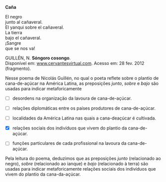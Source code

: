 

**Caña**

El negro\
junto al cañaveral.\
El yanqui sobre el cañaveral.\
La tierra\
bajo el cañaveral.\
¡Sangre\
que se nos va!

GUILLÉN, N. **Sóngoro cosongo**.\
Disponível em: www.cervantesvirtual.com.
Acesso em: 28 fev. 2012 (fragmento).

Nesse poema de Nicolás Guillén, no qual o poeta reflete sobre o plantio de cana-de-açúcar na América Latina, as preposições *junto*, *sobre* e *bajo* são usadas para indicar metaforicamente



- [ ] desordens na organização da lavoura de cana-de-açúcar.
- [ ] relações diplomáticas entre os países produtores de cana-de-açúcar.
- [ ] localidades da América Latina nas quais a cana-deaçúcar é cultivada.
- [x] relações sociais dos indivíduos que vivem do plantio da cana-de-açúcar.
- [ ] funções particulares de cada profissional na lavoura da cana-de-açúcar.


Pela leitura do poema, deduzimos que as preposições *junto* (relacionado ao negro), *sobre* (relacionado ao ianque) e *bajo* (relacionado à terra) são usadas para indicar metaforicamente relações sociais dos indivíduos que vivem do plantio da cana-da-açúcar.
